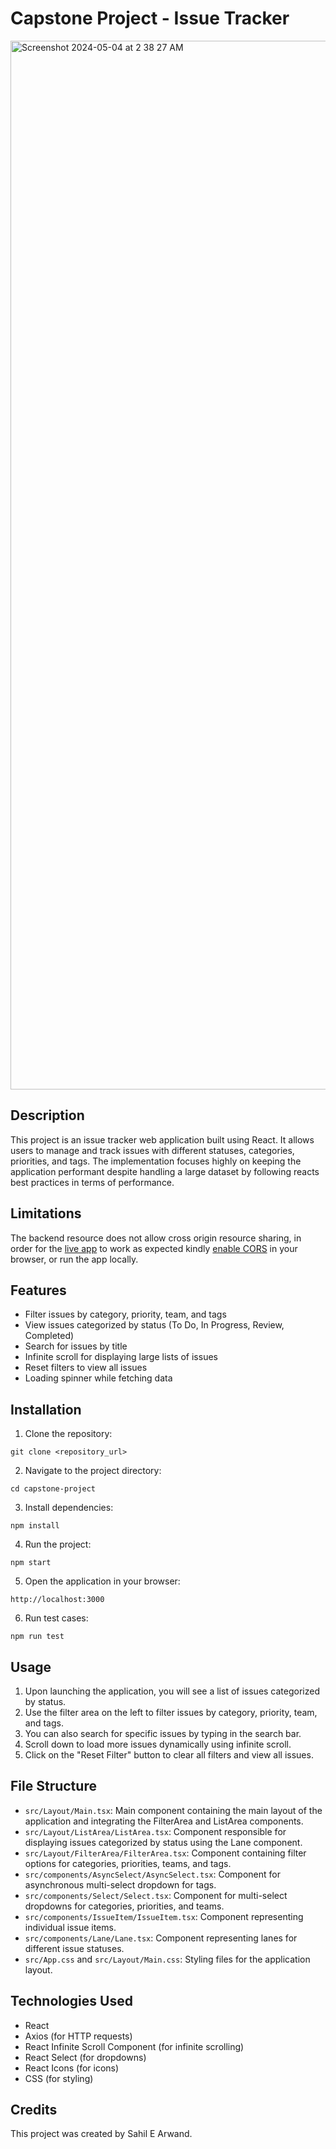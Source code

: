 # Capstone Project - Issue Tracker
<img width="1678" alt="Screenshot 2024-05-04 at 2 38 27 AM" src="https://github.com/Aunixx/capstone-project/assets/46573638/acebdb29-0731-46d4-909f-7dbe7720d48c">

## Description

This project is an issue tracker web application built using React. It allows users to manage and track issues with different statuses, categories, priorities, and tags. The 
implementation focuses highly on keeping the application performant despite handling a large dataset by following reacts best practices in terms of performance. 

## Limitations

The backend resource does not allow cross origin resource sharing, in order for the [live app](https://capstone-project-eight-gold.vercel.app/) to work as expected kindly [enable CORS](https://chromewebstore.google.com/detail/allow-cors-access-control/lhobafahddgcelffkeicbaginigeejlf) in your browser, or run the app locally. 


## Features

- Filter issues by category, priority, team, and tags
- View issues categorized by status (To Do, In Progress, Review, Completed)
- Search for issues by title
- Infinite scroll for displaying large lists of issues
- Reset filters to view all issues
- Loading spinner while fetching data

## Installation

1. Clone the repository:

```
git clone <repository_url>
```

2. Navigate to the project directory:

```
cd capstone-project
```

3. Install dependencies:

```
npm install
```

4. Run the project:

```
npm start
```

5. Open the application in your browser:

```
http://localhost:3000
```

6. Run test cases:

```
npm run test
```

## Usage

1. Upon launching the application, you will see a list of issues categorized by status.
2. Use the filter area on the left to filter issues by category, priority, team, and tags.
3. You can also search for specific issues by typing in the search bar.
4. Scroll down to load more issues dynamically using infinite scroll.
5. Click on the "Reset Filter" button to clear all filters and view all issues.

## File Structure

- `src/Layout/Main.tsx`: Main component containing the main layout of the application and integrating the FilterArea and ListArea components.
- `src/Layout/ListArea/ListArea.tsx`: Component responsible for displaying issues categorized by status using the Lane component.
- `src/Layout/FilterArea/FilterArea.tsx`: Component containing filter options for categories, priorities, teams, and tags.
- `src/components/AsyncSelect/AsyncSelect.tsx`: Component for asynchronous multi-select dropdown for tags.
- `src/components/Select/Select.tsx`: Component for multi-select dropdowns for categories, priorities, and teams.
- `src/components/IssueItem/IssueItem.tsx`: Component representing individual issue items.
- `src/components/Lane/Lane.tsx`: Component representing lanes for different issue statuses.
- `src/App.css` and `src/Layout/Main.css`: Styling files for the application layout.

## Technologies Used

- React
- Axios (for HTTP requests)
- React Infinite Scroll Component (for infinite scrolling)
- React Select (for dropdowns)
- React Icons (for icons)
- CSS (for styling)

## Credits

This project was created by Sahil E Arwand.
